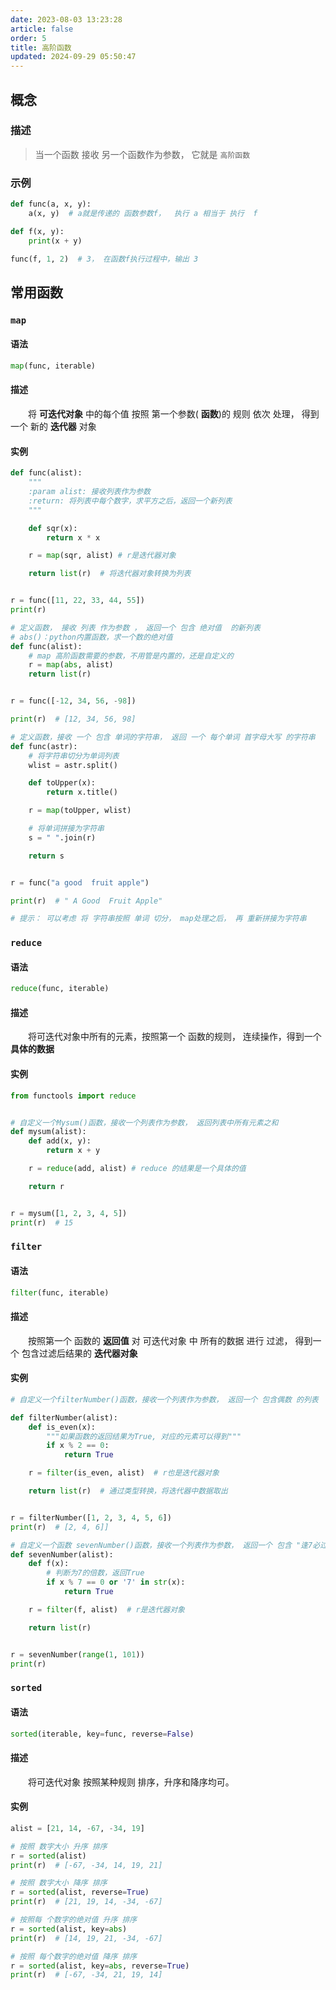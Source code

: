 ```yaml
---
date: 2023-08-03 13:23:28
article: false
order: 5
title: 高阶函数
updated: 2024-09-29 05:50:47
---
```

## 概念

### 描述

> 当一个函数 接收 另一个函数作为参数， 它就是 `高阶函数`

### 示例

```python
def func(a, x, y):
    a(x, y)  # a就是传递的 函数参数f，  执行 a 相当于 执行  f

def f(x, y):
    print(x + y)

func(f, 1, 2)  # 3， 在函数f执行过程中，输出 3
```

## 常用函数

### `map`

#### 语法

```python
map(func, iterable)
```

#### 描述

　　将 **可迭代对象** 中的每个值 按照 第一个参数( **函数**)的 规则 依次 处理， 得到一个 新的 **迭代器** 对象

#### 实例

```python
def func(alist):
    """
    :param alist: 接收列表作为参数
    :return: 将列表中每个数字，求平方之后，返回一个新列表
    """

    def sqr(x):
        return x * x

    r = map(sqr, alist) # r是迭代器对象

    return list(r)  # 将迭代器对象转换为列表


r = func([11, 22, 33, 44, 55])
print(r)
```

```python
# 定义函数， 接收 列表 作为参数 ， 返回一个 包含 绝对值  的新列表
# abs()：python内置函数，求一个数的绝对值
def func(alist):
    # map 高阶函数需要的参数，不用管是内置的，还是自定义的
    r = map(abs, alist)
    return list(r)


r = func([-12, 34, 56, -98])

print(r)  # [12, 34, 56, 98]
```

```python
# 定义函数，接收 一个 包含 单词的字符串， 返回 一个 每个单词 首字母大写 的字符串
def func(astr):
    # 将字符串切分为单词列表
    wlist = astr.split()

    def toUpper(x):
        return x.title()

    r = map(toUpper, wlist)

    # 将单词拼接为字符串
    s = " ".join(r)

    return s


r = func("a good  fruit apple")

print(r)  # " A Good  Fruit Apple"

# 提示： 可以考虑 将 字符串按照 单词 切分， map处理之后， 再 重新拼接为字符串
```

### `reduce`

#### 语法

```python
reduce(func, iterable)
```

#### 描述

　　将可迭代对象中所有的元素，按照第一个 函数的规则， 连续操作，得到一个  **具体的数据**

#### 实例

```python
from functools import reduce


# 自定义一个Mysum()函数，接收一个列表作为参数， 返回列表中所有元素之和
def mysum(alist):
    def add(x, y):
        return x + y

    r = reduce(add, alist) # reduce 的结果是一个具体的值

    return r


r = mysum([1, 2, 3, 4, 5])
print(r)  # 15
```

### `filter`

#### 语法

```python
filter(func, iterable)
```

#### 描述

　　按照第一个 函数的 **返回值** 对 可迭代对象 中 所有的数据 进行 过滤， 得到一个 包含过滤后结果的 **迭代器对象**

#### 实例

```python
# 自定义一个filterNumber()函数，接收一个列表作为参数， 返回一个 包含偶数 的列表

def filterNumber(alist):
    def is_even(x):
        """如果函数的返回结果为True, 对应的元素可以得到"""
        if x % 2 == 0:
            return True

    r = filter(is_even, alist)  # r也是迭代器对象

    return list(r)  # 通过类型转换，将迭代器中数据取出


r = filterNumber([1, 2, 3, 4, 5, 6])
print(r)  # [2, 4, 6]]
```

```python
# 自定义一个函数 sevenNumber()函数，接收一个列表作为参数， 返回一个 包含 "逢7必过" 数字的新列表
def sevenNumber(alist):
    def f(x):
        # 判断为7的倍数，返回True
        if x % 7 == 0 or '7' in str(x):
            return True

    r = filter(f, alist)  # r是迭代器对象

    return list(r)


r = sevenNumber(range(1, 101))
print(r)
```

### `sorted`

#### 语法

```python
sorted(iterable, key=func, reverse=False)
```

#### 描述

　　将可迭代对象 按照某种规则 排序，升序和降序均可。

#### 实例

```python
alist = [21, 14, -67, -34, 19]

# 按照 数字大小 升序 排序
r = sorted(alist)
print(r)  # [-67, -34, 14, 19, 21]

# 按照 数字大小 降序 排序
r = sorted(alist, reverse=True)
print(r)  # [21, 19, 14, -34, -67]

# 按照每 个数字的绝对值 升序 排序
r = sorted(alist, key=abs)
print(r)  # [14, 19, 21, -34, -67]

# 按照 每个数字的绝对值 降序 排序
r = sorted(alist, key=abs, reverse=True)
print(r)  # [-67, -34, 21, 19, 14]
```
